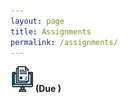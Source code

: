 ```yaml
---
layout: page
title: Assignments
permalink: /assignments/
---
```


![homework](/assets/hw.jpg) **(Due )**